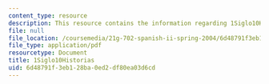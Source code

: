 ```yaml
---
content_type: resource
description: This resource contains the information regarding 1Siglo10Historias.
file: null
file_location: /coursemedia/21g-702-spanish-ii-spring-2004/6d48791f3eb128ba0ed2df80ea03d6cd_MIT21G_702S04_1siglo10.pdf
file_type: application/pdf
resourcetype: Document
title: 1Siglo10Historias
uid: 6d48791f-3eb1-28ba-0ed2-df80ea03d6cd
---
```

